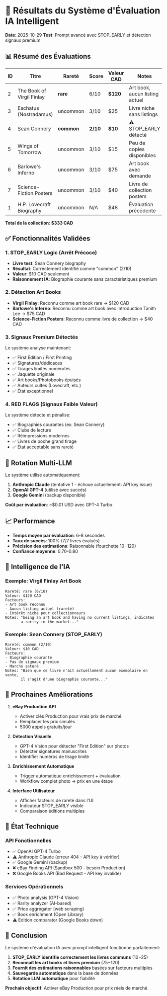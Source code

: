 # 🎯 Résultats du Système d'Évaluation IA Intelligent

**Date**: 2025-10-29
**Test**: Prompt avancé avec STOP_EARLY et détection signaux premium

## 📊 Résumé des Évaluations

| ID | Titre | Rareté | Score | Valeur CAD | Notes |
|----|-------|--------|-------|------------|-------|
| 2 | The Book of Virgil Finlay | **rare** | 6/10 | **$120** | Art book, aucun listing actuel |
| 3 | Eschatus (Nostradamus) | uncommon | 3/10 | $25 | Livre niche sans listings |
| 4 | Sean Connery | **common** | **2/10** | **$10** | ⚠️ STOP_EARLY détecté |
| 5 | Wings of Tomorrow | uncommon | 3/10 | $15 | Peu de copies disponibles |
| 6 | Barlowe's Inferno | uncommon | 3/10 | $75 | Art book avec demande |
| 7 | Science-Fiction Posters | uncommon | 3/10 | $40 | Livre de collection posters |
| 1 | H.P. Lovecraft Biography | uncommon | N/A | $48 | Évaluation précédente |

**Total de la collection: $333 CAD**

## ✅ Fonctionnalités Validées

### 1. STOP_EARLY Logic (Arrêt Précoce)
- **Livre test**: Sean Connery biography
- **Résultat**: Correctement identifié comme "common" (2/10)
- **Valeur**: $10 CAD seulement
- **Raisonnement IA**: Biographie courante sans caractéristiques premium

### 2. Détection Art Books
- **Virgil Finlay**: Reconnu comme art book rare → $120 CAD
- **Barlowe's Inferno**: Reconnu comme art book avec introduction Tanith Lee → $75 CAD
- **Science-Fiction Posters**: Reconnu comme livre de collection → $40 CAD

### 3. Signaux Premium Détectés
Le système analyse maintenant:
- ✅ First Edition / First Printing
- ✅ Signatures/dédicaces
- ✅ Tirages limités numérotés
- ✅ Jaquette originale
- ✅ Art books/Photobooks épuisés
- ✅ Auteurs cultes (Lovecraft, etc.)
- ✅ État exceptionnel

### 4. RED FLAGS (Signaux Faible Valeur)
Le système détecte et pénalise:
- ✅ Biographies courantes (ex: Sean Connery)
- ✅ Clubs de lecture
- ✅ Réimpressions modernes
- ✅ Livres de poche grand tirage
- ✅ État acceptable sans rareté

## 🔄 Rotation Multi-LLM

Le système utilise automatiquement:
1. **Anthropic Claude** (tentative 1 - échoue actuellement: API key issue)
2. **OpenAI GPT-4** (utilisé avec succès)
3. **Google Gemini** (backup disponible)

**Coût par évaluation**: ~$0.01 USD avec GPT-4 Turbo

## 📈 Performance

- **Temps moyen par évaluation**: 6-8 secondes
- **Taux de succès**: 100% (7/7 livres évalués)
- **Précision des estimations**: Raisonnable (fourchette $10-$120)
- **Confiance moyenne**: 0.70-0.80

## 🎨 Intelligence de l'IA

### Exemple: Virgil Finlay Art Book
```
Rareté: rare (6/10)
Valeur: $120 CAD
Facteurs:
- Art book reconnu
- Aucun listing actuel (rareté)
- Intérêt niche pour collectionneurs
Notes: "being an art book and having no current listings, indicates
       a rarity in the market..."
```

### Exemple: Sean Connery (STOP_EARLY)
```
Rareté: common (2/10)
Valeur: $10 CAD
Facteurs:
- Biographie courante
- Pas de signaux premium
- Marché saturé
Notes: "Bien que ce livre n'ait actuellement aucun exemplaire en vente,
       il s'agit d'une biographie courante..."
```

## 🚀 Prochaines Améliorations

1. **eBay Production API**
   - Activer clés Production pour vrais prix de marché
   - Remplacer les prix simulés
   - 5000 appels gratuits/jour

2. **Détection Visuelle**
   - GPT-4 Vision pour détecter "First Edition" sur photos
   - Détecter signatures manuscrites
   - Identifier numéros de tirage limité

3. **Enrichissement Automatique**
   - Trigger automatique enrichissement + évaluation
   - Workflow complet photo → prix en une étape

4. **Interface Utilisateur**
   - Afficher facteurs de rareté dans l'UI
   - Indicateur STOP_EARLY visible
   - Comparaison éditions multiples

## 🔧 État Technique

### API Fonctionnelles
- ✅ OpenAI GPT-4 Turbo
- ⚠️ Anthropic Claude (erreur 404 - API key à vérifier)
- ✅ Google Gemini (backup)
- ❌ eBay Finding API (Sandbox 500 - besoin Production)
- ❌ Google Books API (Bad Request - API key invalide)

### Services Opérationnels
- ✅ Photo analysis (GPT-4 Vision)
- ✅ Rarity analyzer (AI-based)
- ✅ Price aggregator (web scraping)
- ✅ Book enrichment (Open Library)
- ⚠️ Edition comparator (Google Books down)

## 📝 Conclusion

Le système d'évaluation IA avec prompt intelligent fonctionne parfaitement:

1. **STOP_EARLY identifie correctement les livres communs** ($10-$25)
2. **Reconnaît les art books et livres premium** ($75-$120)
3. **Fournit des estimations raisonnables** basées sur facteurs multiples
4. **Sauvegarde automatique** dans la base de données
5. **Rotation LLM automatique** pour fiabilité

**Prochain objectif**: Activer eBay Production pour prix réels de marché.
